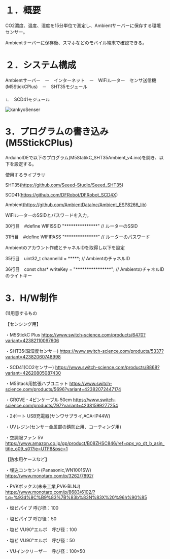 # **１．概要**

CO2濃度、温度、湿度を15分単位で測定し、Ambientサーバーに保存する環境センサー。

Ambientサーバーに保存後、スマホなどのモバイル端末で確認できる。


# **２．システム構成**
Ambientサーバー　ー　インターネット　ー　WiFiルーター　センサ送信機(M5StickCPlus)　－　SHT35モジュール
　　　　　　　　　　　　　　　　　　　　　　　　　　　　　　　　　　　　　　　　　 ∟　SCD41モジュール

![kankyoSenser](https://github.com/km190112/kikurageKankyouSenseer/assets/46617422/76a97617-11c4-4df0-ac96-0c0b757eb553)


# **3．プログラムの書き込み(M5StickCPlus)**
ArduinoIDEで以下のプログラム(M5StatikC_SHT35Ambient_v4.ino)を開き、以下を設定する。

使用するライブラリ

SHT35(https://github.com/Seeed-Studio/Seeed_SHT35)

SCD41(https://github.com/DFRobot/DFRobot_SCD4X)

Ambient(https://github.com/AmbientDataInc/Ambient_ESP8266_lib)


WiFiルーターのSSIDとパスワードを入力。

30行目　#define WIFISSID "***************"  // ルーターのSSID

31行目　#define WIFIPASS "***************"  // ルーターのパスワード


Ambientのアカウント作成とチャネルIDを取得し以下を設定

35行目　uint32_t channelId = *****;                 // AmbientのチャネルID

36行目　const char* writeKey = "****************";  // AmbientのチャネルIDのライトキー


# **3．H/W制作**

(1)用意するもの

【センシング用】

・M5StickC Plus https://www.switch-science.com/products/6470?variant=42382110097606

・SHT35(温湿度センサー) https://www.switch-science.com/products/5337?variant=42382060748998

・SCD41(CO2センサー) https://www.switch-science.com/products/8868?variant=42620805087430

・M5Stack用拡張ハブユニット https://www.switch-science.com/products/5696?variant=42382072447174

・GROVE - 4ピンケーブル 50cm https://www.switch-science.com/products/797?variant=42381599277254

・2ポート USB充電器(サンワサプライ,ACA-IP44W)

・UVレジン(センサー金属部の錆防止用、コーティング用)

・空調服ファン 5V https://www.amazon.co.jp/gp/product/B08ZHSC846/ref=ppx_yo_dt_b_asin_title_o09_s01?ie=UTF8&psc=1

【防水用ケースなど】

・埋込コンセント(Panasonic,WN1001SW) https://www.monotaro.com/p/3262/7892/

・PVKボックス(未来工業,PVK-BLNJ) https://www.monotaro.com/p/8683/6102/?t.q=%93d%8C%B9%83%7B%83b%83N%83X%20%96h%90%85

・塩ビパイプ 呼び径：100

・塩ビパイプ 呼び径：50

・塩ビ VU90°エルボ　呼び径：100

・塩ビ VU90°エルボ　呼び径：50

・VUインクリーザー　呼び径：100×50
